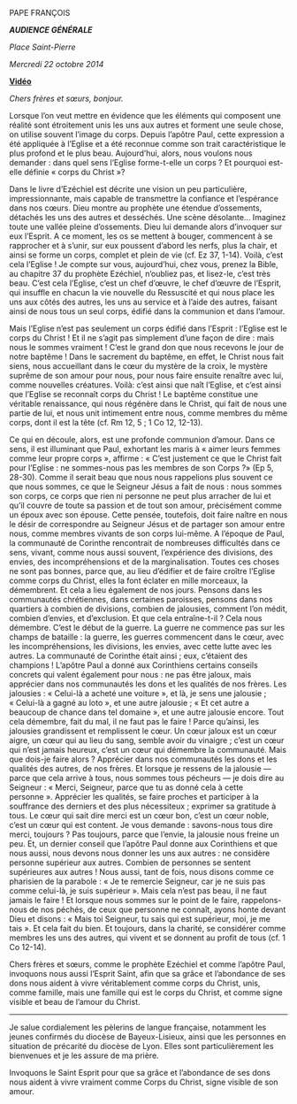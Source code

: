 PAPE FRANÇOIS

***AUDIENCE GÉNÉRALE***

*Place Saint-Pierre*

*Mercredi 22 octobre 2014*

**[Vidéo](http://player.rv.va/vaticanplayer.asp?language=it&tic=VA_W5AJ3HZP)**

*Chers frères et sœurs, bonjour.*

Lorsque l’on veut mettre en évidence que les éléments qui composent une réalité sont étroitement unis les uns aux autres et forment une seule chose, on utilise souvent l’image du corps. Depuis l’apôtre Paul, cette expression a été appliquée à l’Eglise et a été reconnue comme son trait caractéristique le plus profond et le plus beau. Aujourd’hui, alors, nous voulons nous demander : dans quel sens l’Eglise forme-t-elle un corps ? Et pourquoi est-elle définie « corps du Christ »?

Dans le livre d’Ezéchiel est décrite une vision un peu particulière, impressionnante, mais capable de transmettre la confiance et l’espérance dans nos cœurs. Dieu montre au prophète une étendue d’ossements, détachés les uns des autres et desséchés. Une scène désolante... Imaginez toute une vallée pleine d’ossements. Dieu lui demande alors d’invoquer sur eux l’Esprit. A ce moment, les os se mettent à bouger, commencent à se rapprocher et à s’unir, sur eux poussent d’abord les nerfs, plus la chair, et ainsi se forme un corps, complet et plein de vie (cf. Ez 37, 1-14). Voilà, c’est cela l’Eglise ! Je compte sur vous, aujourd’hui, chez vous, prenez la Bible, au chapitre 37 du prophète Ezéchiel, n’oubliez pas, et lisez-le, c’est très beau. C’est cela l’Eglise, c’est un chef d’œuvre, le chef d’œuvre de l’Esprit, qui insuffle en chacun la vie nouvelle du Ressuscité et qui nous place les uns aux côtés des autres, les uns au service et à l’aide des autres, faisant ainsi de nous tous un seul corps, édifié dans la communion et dans l’amour.

Mais l’Eglise n’est pas seulement un corps édifié dans l’Esprit : l’Eglise est le corps du Christ ! Et il ne s’agit pas simplement d’une façon de dire : mais nous le sommes vraiment ! C’est le grand don que nous recevons le jour de notre baptême ! Dans le sacrement du baptême, en effet, le Christ nous fait siens, nous accueillant dans le cœur du mystère de la croix, le mystère suprême de son amour pour nous, pour nous faire ensuite renaître avec lui, comme nouvelles créatures. Voilà: c’est ainsi que naît l’Eglise, et c’est ainsi que l’Eglise se reconnaît corps du Christ ! Le baptême constitue une véritable renaissance, qui nous régénère dans le Christ, qui fait de nous une partie de lui, et nous unit intimement entre nous, comme membres du même corps, dont il est la tête (cf. Rm 12, 5 ; 1 Co 12, 12-13).

Ce qui en découle, alors, est une profonde communion d’amour. Dans ce sens, il est illuminant que Paul, exhortant les maris à « aimer leurs femmes comme leur propre corps », affirme : « C’est justement ce que le Christ fait pour l’Eglise : ne sommes-nous pas les membres de son Corps ?» (Ep 5, 28-30). Comme il serait beau que nous nous rappelions plus souvent ce que nous sommes, ce que le Seigneur Jésus a fait de nous : nous sommes son corps, ce corps que rien ni personne ne peut plus arracher de lui et qu’il couvre de toute sa passion et de tout son amour, précisément comme un époux avec son épouse. Cette pensée, toutefois, doit faire naître en nous le désir de correspondre au Seigneur Jésus et de partager son amour entre nous, comme membres vivants de son corps lui-même. A l’époque de Paul, la communauté de Corinthe rencontrait de nombreuses difficultés dans ce sens, vivant, comme nous aussi souvent, l’expérience des divisions, des envies, des incompréhensions et de la marginalisation. Toutes ces choses ne sont pas bonnes, parce que, au lieu d’édifier et de faire croître l’Eglise comme corps du Christ, elles la font éclater en mille morceaux, la démembrent. Et cela a lieu également de nos jours. Pensons dans les communautés chrétiennes, dans certaines paroisses, pensons dans nos quartiers à combien de divisions, combien de jalousies, comment l’on médit, combien d’envies, et d’exclusion. Et que cela entraîne-t-il ? Cela nous démembre. C’est le début de la guerre. La guerre ne commence pas sur les champs de bataille : la guerre, les guerres commencent dans le cœur, avec les incompréhensions, les divisions, les envies, avec cette lutte avec les autres. La communauté de Corinthe était ainsi ; eux, c’étaient des champions ! L’apôtre Paul a donné aux Corinthiens certains conseils concrets qui valent également pour nous : ne pas être jaloux, mais apprécier dans nos communautés les dons et les qualités de nos frères. Les jalousies : « Celui-là a acheté une voiture », et là, je sens une jalousie ; « Celui-là a gagné au loto », et une autre jalousie ; « Et cet autre a beaucoup de chance dans tel domaine », et une autre jalousie encore. Tout cela démembre, fait du mal, il ne faut pas le faire ! Parce qu’ainsi, les jalousies grandissent et remplissent le cœur. Un cœur jaloux est un cœur aigre, un cœur qui au lieu du sang, semble avoir du vinaigre ; c’est un cœur qui n’est jamais heureux, c’est un cœur qui démembre la communauté. Mais que dois-je faire alors ? Apprécier dans nos communautés les dons et les qualités des autres, de nos frères. Et lorsque je ressens de la jalousie — parce que cela arrive à tous, nous sommes tous pécheurs — je dois dire au Seigneur : « Merci, Seigneur, parce que tu as donné cela à cette personne ». Apprécier les qualités, se faire proches et participer à la souffrance des derniers et des plus nécessiteux ; exprimer sa gratitude à tous. Le cœur qui sait dire merci est un cœur bon, c’est un cœur noble, c’est un cœur qui est content. Je vous demande : savons-nous tous dire merci, toujours ? Pas toujours, parce que l’envie, la jalousie nous freine un peu. Et, un dernier conseil que l’apôtre Paul donne aux Corinthiens et que nous aussi, nous devons nous donner les uns aux autres : ne considère personne supérieur aux autres. Combien de personnes se sentent supérieures aux autres ! Nous aussi, tant de fois, nous disons comme ce pharisien de la parabole : « Je te remercie Seigneur, car je ne suis pas comme celui-là, je suis supérieur ». Mais cela n’est pas beau, il ne faut jamais le faire ! Et lorsque nous sommes sur le point de le faire, rappelons-nous de nos péchés, de ceux que personne ne connaît, ayons honte devant Dieu et disons : « Mais toi Seigneur, tu sais qui est supérieur, moi, je me tais ». Et cela fait du bien. Et toujours, dans la charité, se considérer comme membres les uns des autres, qui vivent et se donnent au profit de tous (cf. 1 Co 12-14).

Chers frères et sœurs, comme le prophète Ezéchiel et comme l’apôtre Paul, invoquons nous aussi l’Esprit Saint, afin que sa grâce et l’abondance de ses dons nous aident à vivre véritablement comme corps du Christ, unis, comme famille, mais une famille qui est le corps du Christ, et comme signe visible et beau de l’amour du Christ.

* * *

Je salue cordialement les pèlerins de langue française, notamment les jeunes confirmés du diocèse de Bayeux-Lisieux, ainsi que les personnes en situation de précarité du diocèse de Lyon. Elles sont particulièrement les bienvenues et je les assure de ma prière.

Invoquons le Saint Esprit pour que sa grâce et l’abondance de ses dons nous aident à vivre vraiment comme Corps du Christ, signe visible de son amour.